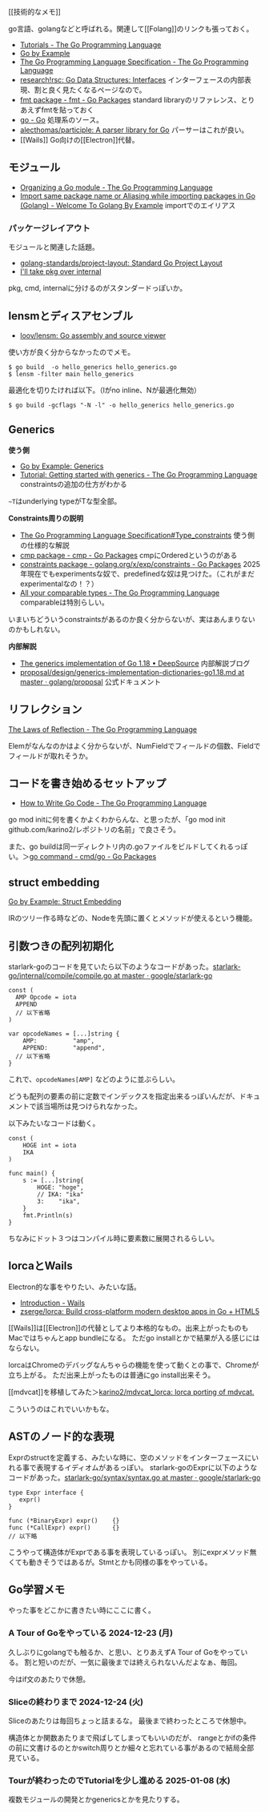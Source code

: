 [[技術的なメモ]]

go言語、golangなどと呼ばれる。関連して[[Folang]]のリンクも張っておく。

- [Tutorials - The Go Programming Language](https://go.dev/doc/tutorial/)
- [Go by Example](https://gobyexample.com/)
- [The Go Programming Language Specification - The Go Programming Language](https://go.dev/ref/spec)
- [research!rsc: Go Data Structures: Interfaces](https://research.swtch.com/interfaces) インターフェースの内部表現、割と良く見たくなるページなので。
- [fmt package - fmt - Go Packages](https://pkg.go.dev/fmt) standard libraryのリファレンス、とりあえずfmtを貼っておく
- [go - Go](https://cs.opensource.google/go/go) 処理系のソース。
- [alecthomas/participle: A parser library for Go](https://github.com/alecthomas/participle/tree/master) パーサーはこれが良い。
- [[Wails]] Go向けの[[Electron]]代替。

## モジュール

- [Organizing a Go module - The Go Programming Language](https://go.dev/doc/modules/layout)
- [Import same package name or Aliasing while importing packages in Go (Golang) - Welcome To Golang By Example](https://golangbyexample.com/import-same-package-name-golang/) importでのエイリアス

### パッケージレイアウト

モジュールと関連した話題。

- [golang-standards/project-layout: Standard Go Project Layout](https://github.com/golang-standards/project-layout?tab=readme-ov-file)
- [I'll take pkg over internal](https://travisjeffery.com/b/2019/11/i-ll-take-pkg-over-internal/)

pkg, cmd, internalに分けるのがスタンダードっぽいか。

## lensmとディスアセンブル

- [loov/lensm: Go assembly and source viewer](https://github.com/loov/lensm?tab=readme-ov-file)

使い方が良く分からなかったのでメモ。

```
$ go build  -o hello_generics hello_generics.go
$ lensm -filter main hello_generics
```

最適化を切りたければ以下。（lがno inline、Nが最適化無効）

```
$ go build -gcflags "-N -l" -o hello_generics hello_generics.go
```
 
## Generics

**使う側**

- [Go by Example: Generics](https://gobyexample.com/generics)
- [Tutorial: Getting started with generics - The Go Programming Language](https://go.dev/doc/tutorial/generics) constraintsの追加の仕方がわかる

`~T`はunderlying typeがTな型全部。

**Constraints周りの説明**

- [The Go Programming Language Specification#Type_constraints](https://go.dev/ref/spec#Type_constraints) 使う側の仕様的な解説
- [cmp package - cmp - Go Packages](https://pkg.go.dev/cmp#Ordered) cmpにOrderedというのがある
- [constraints package - golang.org/x/exp/constraints - Go Packages](https://pkg.go.dev/golang.org/x/exp/constraints) 2025年現在でもexperimentsな奴で、predefinedな奴は見つけた。（これがまだexperimentalなの！？）
- [All your comparable types - The Go Programming Language](https://go.dev/blog/comparable) comparableは特別らしい。

いまいちどういうconstraintsがあるのか良く分からないが、実はあんまりないのかもしれない。

**内部解説**

- [The generics implementation of Go 1.18 • DeepSource](https://deepsource.com/blog/go-1-18-generics-implementation) 内部解説ブログ
- [proposal/design/generics-implementation-dictionaries-go1.18.md at master · golang/proposal](https://github.com/golang/proposal/blob/master/design/generics-implementation-dictionaries-go1.18.md) 公式ドキュメント

## リフレクション

[The Laws of Reflection - The Go Programming Language](https://go.dev/blog/laws-of-reflection)

Elemがなんなのかはよく分からないが、NumFieldでフィールドの個数、Fieldでフィールドが取れそうか。

## コードを書き始めるセットアップ

- [How to Write Go Code - The Go Programming Language](https://go.dev/doc/code)

go mod initに何を書くかよくわからんな、と思ったが、「go mod init github.com/karino2/レポジトリの名前」で良さそう。

また、go buildは同一ディレクトリ内の.goファイルをビルドしてくれるっぽい。＞[go command - cmd/go - Go Packages](https://pkg.go.dev/cmd/go#hdr-Compile_packages_and_dependencies)

## struct embedding

[Go by Example: Struct Embedding](https://gobyexample.com/struct-embedding)

IRのツリー作る時などの、Nodeを先頭に置くとメソッドが使えるという機能。

## 引数つきの配列初期化

starlark-goのコードを見ていたら以下のようなコードがあった。[starlark-go/internal/compile/compile.go at master · google/starlark-go](https://github.com/google/starlark-go/blob/master/internal/compile/compile.go)

```golang
const (
  AMP Opcode = iota
  APPEND
  // 以下省略
)

var opcodeNames = [...]string {
	AMP:          "amp",
	APPEND:       "append",
  // 以下省略
}
```

これで、`opcodeNames[AMP]` などのように並ぶらしい。

どうも配列の要素の前に定数でインデックスを指定出来るっぽいんだが、ドキュメントで該当場所は見つけられなかった。

以下みたいなコードは動く。

```golang
const (
	HOGE int = iota
	IKA
)

func main() {
	s := [...]string{
		HOGE: "hoge",
		// IKA: "ika"
		3:    "ika",
	}
	fmt.Println(s)
}
```

ちなみにドット３つはコンパイル時に要素数に展開されるらしい。

## lorcaとWails

Electron的な事をやりたい、みたいな話。

- [Introduction - Wails](https://wails.io/docs/introduction/)
- [zserge/lorca: Build cross-platform modern desktop apps in Go + HTML5](https://github.com/zserge/lorca) 

[[Wails]]は[[Electron]]の代替としてより本格的なもの。出来上がったものもMacではちゃんとapp bundleになる。
ただgo installとかで結果が入る感じにはならない。

lorcaはChromeのデバッグなんちゃらの機能を使って動くとの事で、Chromeが立ち上がる。
ただ出来上がったものは普通にgo install出来そう。

[[mdvcat]]を移植してみた＞[karino2/mdvcat_lorca: lorca porting of mdvcat.](https://github.com/karino2/mdvcat_lorca)

こういうのはこれでいいかもな。

## ASTのノード的な表現

Exprのstructを定義する、みたいな時に、空のメソッドをインターフェースにいれる事で表現するイディオムがあるっぽい。
starlark-goのExprに以下のようなコードがあった。[starlark-go/syntax/syntax.go at master · google/starlark-go](https://github.com/google/starlark-go/blob/master/syntax/syntax.go#L220)

```golang
type Expr interface {
   expr()
}

func (*BinaryExpr) expr()    {}
func (*CallExpr) expr()      {}
// 以下略
```

こうやって構造体がExprである事を表現しているっぽい。 別にexprメソッド無くても動きそうではあるが。Stmtとかも同様の事をやっている。

## Go学習メモ 

やった事をどこかに書きたい時にここに書く。

### A Tour of Goをやっている 2024-12-23 (月)

久しぶりにgolangでも触るか、と思い、とりあえずA Tour of Goをやっている。
割と短いのだが、一気に最後までは終えられないんだよなぁ、毎回。

今はif文のあたりで休憩。

### Sliceの終わりまで 2024-12-24 (火)

Sliceのあたりは毎回ちょっと詰まるな。
最後まで終わったところで休憩中。

構造体とか関数あたりまで飛ばしてしまってもいいのだが、
rangeとかifの条件の前に文書けるのとかswitch周りとか細々と忘れている事があるので結局全部見ている。

### Tourが終わったのでTutorialを少し進める 2025-01-08 (水)

複数モジュールの開発とかgenericsとかを見たりする。